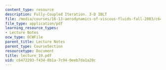 ```yaml
---
content_type: resource
description: Fully-Coupled Iteration. 3-D IBLT
file: /media/courses/16-13-aerodynamics-of-viscous-fluids-fall-2003/c6472293f4348b1a7c940eeb7da1a20c_lecture_19.pdf
file_type: application/pdf
learning_resource_types:
- Lecture Notes
ocw_type: OCWFile
parent_title: Lecture Notes
parent_type: CourseSection
resourcetype: Document
title: lecture_19.pdf
uid: c6472293-f434-8b1a-7c94-0eeb7da1a20c
---
```

